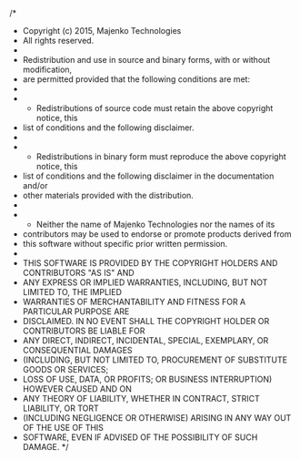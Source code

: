 /*
 * Copyright (c) 2015, Majenko Technologies
 * All rights reserved.
 * 
 * Redistribution and use in source and binary forms, with or without modification,
 * are permitted provided that the following conditions are met:
 * 
 * * Redistributions of source code must retain the above copyright notice, this
 *   list of conditions and the following disclaimer.
 * 
 * * Redistributions in binary form must reproduce the above copyright notice, this
 *   list of conditions and the following disclaimer in the documentation and/or
 *   other materials provided with the distribution.
 * 
 * * Neither the name of Majenko Technologies nor the names of its
 *   contributors may be used to endorse or promote products derived from
 *   this software without specific prior written permission.
 * 
 * THIS SOFTWARE IS PROVIDED BY THE COPYRIGHT HOLDERS AND CONTRIBUTORS "AS IS" AND
 * ANY EXPRESS OR IMPLIED WARRANTIES, INCLUDING, BUT NOT LIMITED TO, THE IMPLIED
 * WARRANTIES OF MERCHANTABILITY AND FITNESS FOR A PARTICULAR PURPOSE ARE
 * DISCLAIMED. IN NO EVENT SHALL THE COPYRIGHT HOLDER OR CONTRIBUTORS BE LIABLE FOR
 * ANY DIRECT, INDIRECT, INCIDENTAL, SPECIAL, EXEMPLARY, OR CONSEQUENTIAL DAMAGES
 * (INCLUDING, BUT NOT LIMITED TO, PROCUREMENT OF SUBSTITUTE GOODS OR SERVICES;
 * LOSS OF USE, DATA, OR PROFITS; OR BUSINESS INTERRUPTION) HOWEVER CAUSED AND ON
 * ANY THEORY OF LIABILITY, WHETHER IN CONTRACT, STRICT LIABILITY, OR TORT
 * (INCLUDING NEGLIGENCE OR OTHERWISE) ARISING IN ANY WAY OUT OF THE USE OF THIS
 * SOFTWARE, EVEN IF ADVISED OF THE POSSIBILITY OF SUCH DAMAGE.
 */


